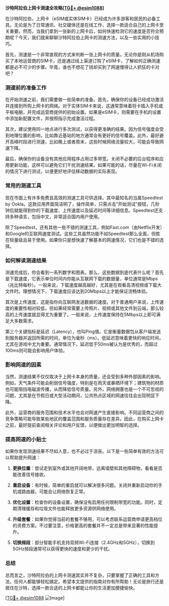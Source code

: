 **沙特阿拉伯上网卡测速全攻略[[TG💪+ @esim1088](https://t.me/s/esim1088)]**

在沙特阿拉伯，上网卡（eSIM或实体SIM卡）已经成为许多游客和居民的必备工具。无论是为了日常通讯、社交媒体还是在线工作，选择一款适合自己的上网卡至关重要。然而，当我们拿到一张新的上网卡后，如何快速检测它的速度是否符合预期呢？今天，我们就来聊聊沙特阿拉伯上网卡的测速方法，以及一些实用的小技巧。

首先，测速是一个非常直观的方式来判断一张上网卡的质量。无论你是刚从机场购买了本地运营商的SIM卡，还是通过线上渠道订购了eSIM卡，了解如何正确测速都是必不可少的步骤。毕竟，谁也不想花了钱却买到了网速慢得让人抓狂的卡对吧？

### **测速前的准备工作**

在开始测速之前，我们需要做一些简单的准备。首先，确保你的设备已经成功激活并连接到所购上网卡的网络。对于实体SIM卡来说，这通常意味着将卡插入手机或平板电脑，并完成运营商提供的初始设置。如果是eSIM卡，则需要在手机的设置中添加新配置文件，并按照指示完成激活过程。

其次，建议使用同一地点进行多次测试，以获得更准确的结果。因为信号强度会受到地理位置的影响，比如靠近基站的地方通常会有更好的信号覆盖。此外，最好避开高峰时段进行测速，比如晚上或者周末，这些时候网络流量较大，可能会导致网速下降。

最后，确保你的设备没有其他应用程序占用过多带宽。关闭不必要的后台程序和应用更新功能，这样可以避免它们干扰测速结果。如果可能的话，尽量在Wi-Fi关闭的情况下进行测试，以便更好地评估移动数据的实际表现。

### **常用的测速工具**

现在市面上有许多免费且高效的测速工具可供选择。其中最知名的当属Speedtest by Ookla。这款应用界面简洁明了，操作简单，只需点击“开始测试”按钮，几秒钟后就能得到你的下载速度、上传速度以及延迟时间等详细信息。Speedtest还支持多种语言，包括中文，非常适合国内用户使用。

除了Speedtest，还有其他一些不错的测速工具，例如Fast.com（由Netflix开发）和Google的互联网速度测试。这些工具虽然功能不如Speedtest那么全面，但胜在轻量级且易于使用。如果你只是想快速了解基本的网速情况，它们也是不错的选择。

### **如何解读测速结果**

测速完成后，你会看到一系列数字和图表。那么，这些数据到底代表什么呢？首先是下载速度，它表示单位时间内你能从互联网下载的数据量，单位通常是Mbps（兆比特每秒）。一般来说，下载速度越高越好，尤其是在观看高清视频或下载大文件时。理想情况下，下载速度应该达到20Mbps以上才能保证流畅体验。

其次是上传速度，这是指你向互联网发送数据的速度。对于普通用户来说，上传速度的重要性相对较低，但如果经常需要上传照片、视频或其他文件到云端，那么较高的上传速度就显得尤为重要了。一般来说，上传速度保持在5Mbps以上即可满足大多数需求。

第三个关键指标是延迟（Latency），也叫Ping值。它是衡量数据包从客户端发送到服务器并返回所需的时间，单位为毫秒（ms）。低延迟意味着更快的响应时间，尤其在游戏中尤为重要。通常情况下，延迟低于50ms被认为是优秀的，而超过100ms则可能会影响用户体验。

### **影响网速的因素**

当然，测速结果不仅仅取决于上网卡本身的质量，还会受到多种外部因素的影响。例如，天气条件可能会削弱信号强度，特别是在雨天或暴晒环境下；建筑物的材质也可能阻挡电磁波传播，从而降低信号质量。另外，网络拥塞也是一个不可忽视的问题，尤其是在节假日或大型活动期间，公共热点区域的网速往往会出现明显下降。

此外，运营商的服务范围和技术水平也会对网速产生直接影响。不同运营商之间的竞争策略可能导致某些地区的覆盖范围和服务质量存在差异。因此，在购买上网卡之前，最好提前查阅相关评论和用户反馈，以便做出更加明智的选择。

### **提高网速的小贴士**

如果你发现测速结果不尽如人意，也不必过于沮丧。以下是一些简单有效的方法可以帮助提升网速：

1. **更换位置**：尝试走到室外或其他开阔地带，远离墙壁和其他障碍物，看看是否能改善信号接收。
   
2. **重启设备**：有时候，简单的重启就可以解决很多问题。关闭并重新启动你的手机或路由器，可能会让网络恢复正常。

3. **优化设置**：检查你的设备设置，确保没有启用任何限制带宽的功能。同时，定期清理缓存和垃圾文件也能释放更多资源供网络使用。

4. **升级套餐**：如果你觉得当前的套餐不够用，可以考虑联系运营商申请更高档位的资费方案。不过要注意，价格更高的套餐并不一定总是带来显著的性能提升。

5. **切换频段**：部分智能手机支持双频Wi-Fi连接（2.4GHz和5GHz），切换到5GHz频段通常可以获得更快的速度和更少的干扰。

### **总结**

总而言之，沙特阿拉伯的上网卡测速其实并不复杂，只要掌握了正确的工具和方法，任何人都能够轻松搞定。希望本文提供的指南对你有所帮助！无论是旅行还是居住在沙特，选择一款合适的上网卡都能让你的生活更加便捷愉快。

[[TG💪+ @esim1088](https://t.me/s/esim1088) ![Image](https://i.postimg.cc/4NQfJmqS/Snipaste-2025-05-13-00-14-12.png)]